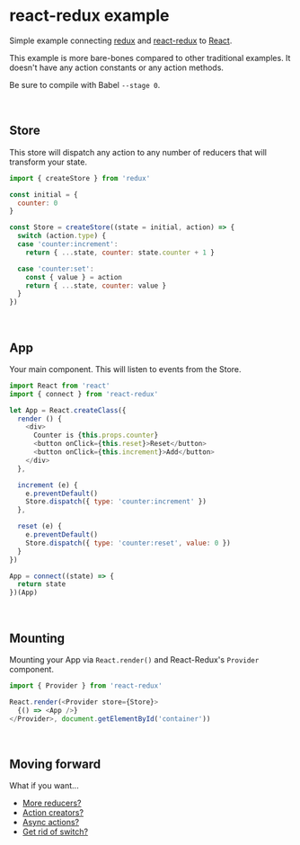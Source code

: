 # react-redux example

Simple example connecting [redux] and [react-redux] to [React].

This example is more bare-bones compared to other traditional examples. It doesn't have any action constants or any action methods.

Be sure to compile with Babel `--stage 0`.

[React]: https://facebook.github.io/react/
[redux]: https://www.npmjs.com/package/redux
[react-redux]: https://www.npmjs.com/package/react-redux

<br>

## Store

This store will dispatch any action to any number of reducers that will transform your state.

```js
import { createStore } from 'redux'

const initial = {
  counter: 0
}

const Store = createStore((state = initial, action) => {
  switch (action.type) {
  case 'counter:increment':
    return { ...state, counter: state.counter + 1 }

  case 'counter:set':
    const { value } = action
    return { ...state, counter: value }
  }
})
```

<br>

## App

Your main component. This will listen to events from the Store.

```js
import React from 'react'
import { connect } from 'react-redux'

let App = React.createClass({
  render () {
    <div>
      Counter is {this.props.counter}
      <button onClick={this.reset}>Reset</button>
      <button onClick={this.increment}>Add</button>
    </div>
  },

  increment (e) {
    e.preventDefault()
    Store.dispatch({ type: 'counter:increment' })
  },

  reset (e) {
    e.preventDefault()
    Store.dispatch({ type: 'counter:reset', value: 0 })
  }
})

App = connect((state) => {
  return state
})(App)
```

<br>

## Mounting

Mounting your App via `React.render()` and React-Redux's `Provider` component.

```js
import { Provider } from 'react-redux'

React.render(<Provider store={Store}>
  {() => <App />}
</Provider>, document.getElementById('container'))
```

<br>

## Moving forward

What if you want...

* [More reducers?](Combining_reducers.md)
* [Action creators?](Actions.md)
* [Async actions?](Async.md)
* [Get rid of switch?](Reducer_objects.md)
